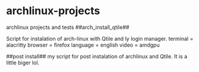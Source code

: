 # archlinux-projects
archlinux projects and tests
##arch_install_qtile##

Script for instalation of arch-linux with Qtile and ly login manager.
terminal = alacritty
browser = firefox
language = english
video = amdgpu

##post install##
my script for post instalation of archlinux and Qtile.
It is a little biger lol.
